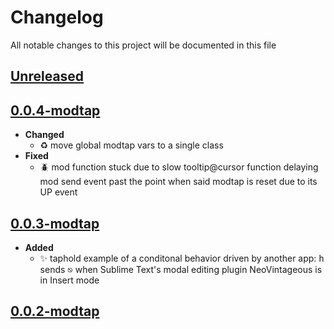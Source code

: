 # Changelog
All notable changes to this project will be documented in this file

[unreleased]: https://github.com/eugenesvk/Win.ahk/compare/0.0.4-modtap...modtap
## [Unreleased]
<!-- - __Added__ -->
  <!-- + :sparkles:  -->
  <!-- new features -->
<!-- - __Changed__ -->
  <!-- +   -->
  <!-- changes in existing functionality -->
<!-- - __Fixed__ -->
  <!-- + :beetle:  -->
  <!-- bug fixes -->
<!-- - __Deprecated__ -->
  <!-- + :poop:  -->
  <!-- soon-to-be removed features -->
<!-- - __Removed__ -->
  <!-- + :wastebasket:  -->
  <!-- now removed features -->
<!-- - __Security__ -->
  <!-- + :lock:  -->
  <!-- vulnerabilities -->

[0.0.4-modtap]: https://github.com/eugenesvk/Win.ahk/releases/tag/0.0.4-modtap
## [0.0.4-modtap]
- __Changed__
  + :recycle: move global modtap vars to a single class
- __Fixed__
  + :beetle: mod function stuck due to slow tooltip@cursor function delaying mod send event past the point when said modtap is reset due to its UP event

[0.0.3-modtap]: https://github.com/eugenesvk/Win.ahk/releases/tag/0.0.3-modtap
## [0.0.3-modtap]
- __Added__
  + :sparkles: taphold example of a conditonal behavior driven by another app: <kbd>h</kbd> sends <kbd>⎋</kbd> when Sublime Text's modal editing plugin NeoVintageous is in Insert mode

[0.0.2-modtap]: https://github.com/eugenesvk/Win.ahk/releases/tag/0.0.2-modtap
## [0.0.2-modtap]
